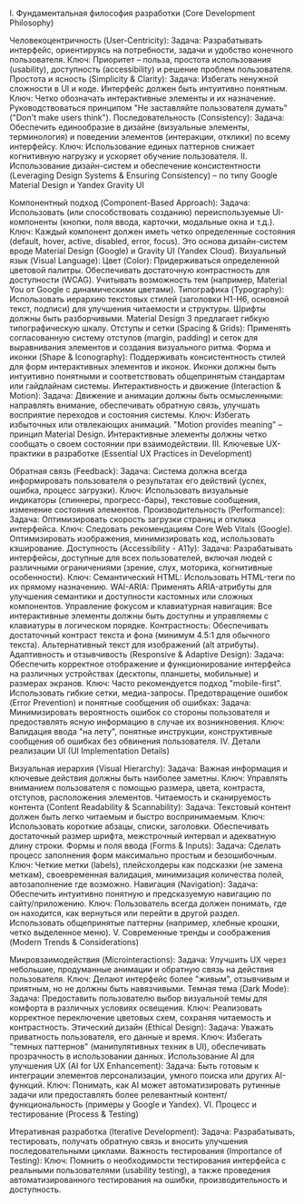 I. Фундаментальная философия разработки (Core Development Philosophy)

Человекоцентричность (User-Centricity):
Задача: Разрабатывать интерфейс, ориентируясь на потребности, задачи и удобство конечного пользователя.
Ключ: Приоритет – польза, простота использования (usability), доступность (accessibility) и решение проблем пользователя.
Простота и ясность (Simplicity & Clarity):
Задача: Избегать ненужной сложности в UI и коде. Интерфейс должен быть интуитивно понятным.
Ключ: Четко обозначать интерактивные элементы и их назначение. Руководствоваться принципом "Не заставляйте пользователя думать" ("Don't make users think").
Последовательность (Consistency):
Задача: Обеспечить единообразие в дизайне (визуальные элементы, терминология) и поведении элементов (интеракции, отклики) по всему интерфейсу.
Ключ: Использование единых паттернов снижает когнитивную нагрузку и ускоряет обучение пользователя.
II. Использование дизайн-систем и обеспечение консистентности (Leveraging Design Systems & Ensuring Consistency) – по типу Google Material Design и Yandex Gravity UI

Компонентный подход (Component-Based Approach):
Задача: Использовать (или способствовать созданию) переиспользуемые UI-компоненты (кнопки, поля ввода, карточки, модальные окна и т.д.).
Ключ: Каждый компонент должен иметь четко определенные состояния (default, hover, active, disabled, error, focus). Это основа дизайн-систем вроде Material Design (Google) и Gravity UI (Yandex Cloud).
Визуальный язык (Visual Language):
Цвет (Color): Придерживаться определенной цветовой палитры. Обеспечивать достаточную контрастность для доступности (WCAG). Учитывать возможность тем (например, Material You от Google с динамическими цветами).
Типографика (Typography): Использовать иерархию текстовых стилей (заголовки H1-H6, основной текст, подписи) для улучшения читаемости и структуры. Шрифты должны быть разборчивыми. Material Design 3 предлагает гибкую типографическую шкалу.
Отступы и сетки (Spacing & Grids): Применять согласованную систему отступов (margin, padding) и сеток для выравнивания элементов и создания визуального ритма.
Форма и иконки (Shape & Iconography): Поддерживать консистентность стилей для форм интерактивных элементов и иконок. Иконки должны быть интуитивно понятными и соответствовать общепринятым стандартам или гайдлайнам системы.
Интерактивность и движение (Interaction & Motion):
Задача: Движение и анимации должны быть осмысленными: направлять внимание, обеспечивать обратную связь, улучшать восприятие переходов и состояния системы.
Ключ: Избегать избыточных или отвлекающих анимаций. "Motion provides meaning" – принцип Material Design. Интерактивные элементы должны четко сообщать о своем состоянии при взаимодействии.
III. Ключевые UX-практики в разработке (Essential UX Practices in Development)

Обратная связь (Feedback):
Задача: Система должна всегда информировать пользователя о результатах его действий (успех, ошибка, процесс загрузки).
Ключ: Использовать визуальные индикаторы (спиннеры, прогресс-бары), текстовые сообщения, изменение состояния элементов.
Производительность (Performance):
Задача: Оптимизировать скорость загрузки страниц и отклика интерфейса.
Ключ: Следовать рекомендациям Core Web Vitals (Google). Оптимизировать изображения, минимизировать код, использовать кэширование.
Доступность (Accessibility - A11y):
Задача: Разрабатывать интерфейсы, доступные для всех пользователей, включая людей с различными ограничениями (зрение, слух, моторика, когнитивные особенности).
Ключ:
Семантический HTML: Использовать HTML-теги по их прямому назначению.
WAI-ARIA: Применять ARIA-атрибуты для улучшения семантики и доступности кастомных или сложных компонентов.
Управление фокусом и клавиатурная навигация: Все интерактивные элементы должны быть доступны и управляемы с клавиатуры в логическом порядке.
Контрастность: Обеспечивать достаточный контраст текста и фона (минимум 4.5:1 для обычного текста).
Альтернативный текст для изображений (alt атрибуты).
Адаптивность и отзывчивость (Responsive & Adaptive Design):
Задача: Обеспечить корректное отображение и функционирование интерфейса на различных устройствах (десктопы, планшеты, мобильные) и размерах экранов.
Ключ: Часто рекомендуется подход "mobile-first". Использовать гибкие сетки, медиа-запросы.
Предотвращение ошибок (Error Prevention) и понятные сообщения об ошибках:
Задача: Минимизировать вероятность ошибок со стороны пользователя и предоставлять ясную информацию в случае их возникновения.
Ключ: Валидация ввода "на лету", понятные инструкции, конструктивные сообщения об ошибках без обвинения пользователя.
IV. Детали реализации UI (UI Implementation Details)

Визуальная иерархия (Visual Hierarchy):
Задача: Важная информация и ключевые действия должны быть наиболее заметны.
Ключ: Управлять вниманием пользователя с помощью размера, цвета, контраста, отступов, расположения элементов.
Читаемость и сканируемость контента (Content Readability & Scannability):
Задача: Текстовый контент должен быть легко читаемым и быстро воспринимаемым.
Ключ: Использовать короткие абзацы, списки, заголовки. Обеспечивать достаточный размер шрифта, межстрочный интервал и адекватную длину строки.
Формы и поля ввода (Forms & Inputs):
Задача: Сделать процесс заполнения форм максимально простым и безошибочным.
Ключ: Четкие метки (labels), плейсхолдеры как подсказки (не замена меткам), своевременная валидация, минимизация количества полей, автозаполнение где возможно.
Навигация (Navigation):
Задача: Обеспечить интуитивно понятную и предсказуемую навигацию по сайту/приложению.
Ключ: Пользователь всегда должен понимать, где он находится, как вернуться или перейти в другой раздел. Использовать общепринятые паттерны (например, хлебные крошки, четко выделенное меню).
V. Современные тренды и соображения (Modern Trends & Considerations)

Микровзаимодействия (Microinteractions):
Задача: Улучшить UX через небольшие, продуманные анимации и обратную связь на действия пользователя.
Ключ: Делают интерфейс более "живым", отзывчивым и приятным, но не должны быть навязчивыми.
Темная тема (Dark Mode):
Задача: Предоставить пользователю выбор визуальной темы для комфорта в различных условиях освещения.
Ключ: Реализовать корректное переключение цветовых схем, сохраняя читаемость и контрастность.
Этический дизайн (Ethical Design):
Задача: Уважать приватность пользователя, его данные и время.
Ключ: Избегать "темных паттернов" (манипулятивных техник в UI), обеспечивать прозрачность в использовании данных.
Использование AI для улучшения UX (AI for UX Enhancement):
Задача: Быть готовым к интеграции элементов персонализации, умного поиска или других AI-функций.
Ключ: Понимать, как AI может автоматизировать рутинные задачи или предоставлять более релевантный контент/функциональность (примеры у Google и Yandex).
VI. Процесс и тестирование (Process & Testing)

Итеративная разработка (Iterative Development):
Задача: Разрабатывать, тестировать, получать обратную связь и вносить улучшения последовательными циклами.
Важность тестирования (Importance of Testing):
Ключ: Помнить о необходимости тестирования интерфейса с реальными пользователями (usability testing), а также проведения автоматизированного тестирования на ошибки, производительность и доступность.